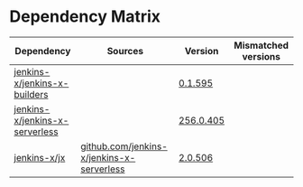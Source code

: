 # Dependency Matrix

Dependency | Sources | Version | Mismatched versions
---------- | ------- | ------- | -------------------
[jenkins-x/jenkins-x-builders](https://github.com/jenkins-x/jenkins-x-builders) |  | [0.1.595]() | 
[jenkins-x/jenkins-x-serverless](https://github.com/jenkins-x/jenkins-x-serverless) |  | [256.0.405](https://github.com/jenkins-x/jenkins-x-serverless/releases/tag/v256.0.405) | 
[jenkins-x/jx](https://github.com/jenkins-x/jx) | [github.com/jenkins-x/jenkins-x-serverless](https://github.com/jenkins-x/jenkins-x-serverless) | [2.0.506](https://github.com/jenkins-x/jx/releases/tag/v2.0.506) | 
